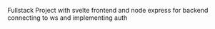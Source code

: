 Fullstack Project with svelte frontend and node express for backend connecting to ws and implementing auth
